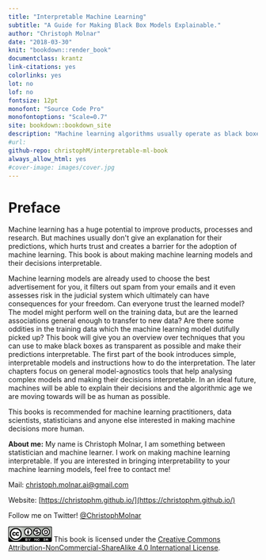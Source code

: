 ```yaml
---
title: "Interpretable Machine Learning"
subtitle: "A Guide for Making Black Box Models Explainable."
author: "Christoph Molnar"
date: "2018-03-30"
knit: "bookdown::render_book"
documentclass: krantz
link-citations: yes
colorlinks: yes
lot: no
lof: no
fontsize: 12pt
monofont: "Source Code Pro"
monofontoptions: "Scale=0.7"
site: bookdown::bookdown_site
description: "Machine learning algorithms usually operate as black boxes and it is unclear how they derived a certain decision. This book is a guide for practitioners on how to make machine learning decisions more interpretable."
#url:
github-repo: christophM/interpretable-ml-book
always_allow_html: yes
#cover-image: images/cover.jpg
---
```




# Preface

Machine learning has a huge potential to improve products, processes and research.
But machines usually don't give an explanation for their predictions, which hurts trust and creates a barrier for the adoption of machine learning.
This book is about making machine learning models and their decisions interpretable.

Machine learning models are already used to choose the best advertisement for you, it filters out spam from your emails and it even assesses risk in the judicial system which ultimately can have consequences for your freedom.
Can everyone trust the learned model?
The model might perform well on the training data, but are the learned associations general enough to transfer to new data?
Are there some oddities in the training data which the machine learning model dutifully picked up?
This book will give you an overview over techniques that you can use to make black boxes as transparent as possible and make their predictions interpretable.
The first part of the book introduces simple, interpretable models and instructions how to do the interpretation.
The later chapters focus on general model-agnostics tools that help analysing complex models and making their decisions interpretable.
In an ideal future, machines will be able to explain their decisions and the algorithmic age we are moving towards will be as human as possible.

This books is recommended for machine learning practitioners, data scientists, statisticians and anyone else interested in making machine decisions more human.


**About me:** My name is Christoph Molnar, I am something between statistician and machine learner.
I work on making machine learning interpretable.
If you are interested in bringing interpretability to your machine learning models, feel free to contact me!

Mail: christoph.molnar.ai@gmail.com

Website: [https://christophm.github.io/](https://christophm.github.io/)

Follow me on Twitter! [\@ChristophMolnar](https://twitter.com/ChristophMolnar)

 ![Creative Commons License](images/by-nc-sa.png)
This book is licensed under the [Creative Commons Attribution-NonCommercial-ShareAlike 4.0 International License](http://creativecommons.org/licenses/by-nc-sa/4.0/).
